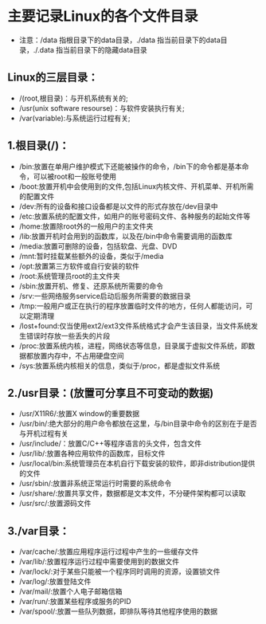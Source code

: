 # 主要记录Linux的各个文件目录

* 注意：/data 指根目录下的data目录，./data 指当前目录下的data目录，./.data 指当前目录下的隐藏data目录

## Linux的三层目录：
* /(root,根目录)：与开机系统有关的;
* /usr(unix software resourse)：与软件安装执行有关;
* /var(variable):与系统运行过程有关;


## 1.根目录(/)：
* /bin:放置在单用户维护模式下还能被操作的命令，/bin下的命令都是基本命令，可以被root和一般账号使用
* /boot:放置开机中会使用到的文件,包括Linux内核文件、开机菜单、开机所需的配置文件
* /dev:所有的设备和接口设备都是以文件的形式存放在/dev目录中
* /etc:放置系统的配置文件，如用户的账号密码文件、各种服务的起始文件等
* /home:放置除root外的一般用户的主文件夹
* /lib:放置开机时会用到的函数库，以及在/bin中命令需要调用的函数库
* /media:放置可删除的设备，包括软盘、光盘、DVD
* /mnt:暂时挂载某些额外的设备，类似于/media
* /opt:放置第三方软件或自行安装的软件
* /root:系统管理员root的主文件夹
* /sbin:放置开机、修复、还原系统所需要的命令
* /srv:一些网络服务service启动后服务所需要的数据目录
* /tmp:一般用户或正在执行的程序放置临时文件的地方，任何人都能访问，可以定期清理
* /lost+found:仅当使用ext2/ext3文件系统格式才会产生该目录，当文件系统发生错误时存放一些丢失的片段
* /proc:放置系统内核，进程，网络状态等信息，目录属于虚拟文件系统，即数据都放置内存中，不占用硬盘空间
* /sys:放置系统内核相关的信息，类似于/proc，都是虚拟文件系统


## 2./usr目录：(放置可分享且不可变动的数据)
* /usr/X11R6/:放置X window的重要数据
* /usr/bin/:绝大部分的用户命令都放在这里，与/bin目录中命令的区别在于是否与开机过程有关
* /usr/include/：放置C/C++等程序语言的头文件，包含文件
* /usr/lib/:放置各种应用软件的函数库，目标文件
* /usr/local/bin:系统管理员在本机自行下载安装的软件，即非distribution提供的文件
* /usr/sbin/:放置非系统正常运行时需要的系统命令
* /usr/share/:放置共享文件，数据都是文本文件，不分硬件架构都可以读取
* /usr/src/:放置源码文件


## 3./var目录：
* /var/cache/:放置应用程序运行过程中产生的一些缓存文件
* /var/lib/:放置程序运行过程中需要使用到的数据文件
* /var/lock/:对于某些只能被一个程序同时调用的资源，设置锁文件
* /var/log/:放置登陆文件
* /var/mail/:放置个人电子邮箱信箱
* /var/run/:放置某些程序或服务的PID
* /var/spool/:放置一些队列数据，即排队等待其他程序使用的数据